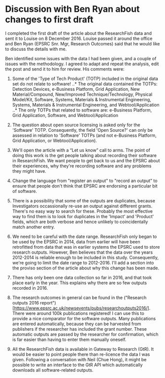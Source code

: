 # Discussion with Ben Ryan about changes to first draft

I completed the first draft of the article about the ResearchFish data and sent it to Louise on 8 December 2016. Louise passed it around the office and Ben Ryan (EPSRC Snr. Mgr, Research Outcomes) said that he would like to discuss the details with me.

Ben identified some issues with the data I had been given, and a couple of issues with the methodology. I agreed to adapt and repeat the analysis, edit the post and send it to him for review. His comments were:

1. Some of the 'Type of Tech Product' (TOTP) included in the original data set do not relate to software!
..* The original data contained the TOTPs: Detection Devices, e-Business Platform, Grid Application, New Material/Compound, New/Improved Technique/Technology, Physical Model/Kit, Software, Systems, Materials & Instrumental Engineering, Systems, Materials &amp; Instrumental Engineering, and Webtool/Application
..* The only TOTPs that related to software are: e-Business Platform, Grid Application, Software, and Webtool/Application

1. The question about open source licensing is asked only for the 'Software' TOTP. Consequently, the field 'Open Source?' can only be assessed in relation to 'Software' TOTPs (and not e-Business Platform, Grid Application, or Webtool/Application).

1. We'll open the article with a “Let us know” call to arms. The point of doing this work is the get people talking about recording their software in ResearchFish. We want people to get back to us and the EPSRC about their experiences, why they're recording software and any problems they might have.

1. Change the language from "register an output" to "record an output" to ensure that people don't think that EPSRC are endorsing a particular bit of software.

1. There is a possibility that some of the outputs are duplicates, because Investigators occassionally re-use an output against different grants. There's no easy way to search for these. Probably the most effective way to find them is to look for duplicates in the 'Impact' and 'Product' fields, which are both verbose and hence unlikely to coincidentally match another entry.

1. We need to be careful with the date range. ResearchFish only began to be used by the EPSRC in 2014, data from earlier will have been retrofitted from data that was in earlier systems the EPSRC used to store research outputs. However, Ben believes that the data over the years 2012-2014 is reliable enough to be included in this study. Consequently, we're going to limit the date range to 2012-2016. I'll add a section into the proviso section of the article about why this change has been made.

1. There has only been one data collection so far in 2016, and that took place early in the year. This explains why there are so few outputs recorded in 2016.

1. The research outcomes in general can be found in the ("Research outputs 2016 report")[https://www.epsrc.ac.uk/newsevents/pubs/researchoutputs2016/]. There were around 100k publications registered! I can use this to provide a nice comparator for the software outputs. Many publications are entered automatically, because they can be harvested from publishers if the researcher has included the grant number. These automatic outputs are passed by the researcher for confirmation, which is far easier than having to enter them manually oneself.

1. All the ResearchFish data is available in Gateway to Research (GtR). It would be easier to point people there than re-licence the data I was given. Following a conversation with Neil (Chue Hong), it might be possible to write an interface to the GtR API which automatically downloads all software-related outputs.
